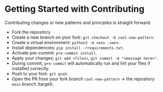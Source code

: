 # Getting Started with Contributing

Contributing changes or new patterns and principles is straight forward:
 - Fork the repository
 - Create a new branch on your fork: `git checkout -b cool-new-pattern`.
 - Create a virtual environment: `python3 -m venv .venv`.
 - Install dependencies: `pip install -rrequirements.txt`.
 - Activate pre-commit: `pre-commit install`.
 - Apply your changes; `git add <files>`, `git commit -m "<message here>"`.
 - During commit, `pre-commit` will automatically run and lint your files if installed correctly.
 - Push to your fork: `git push`.
 - Open the PR from your fork branch `cool-new-pattern` -> the repository `main` branch (target).